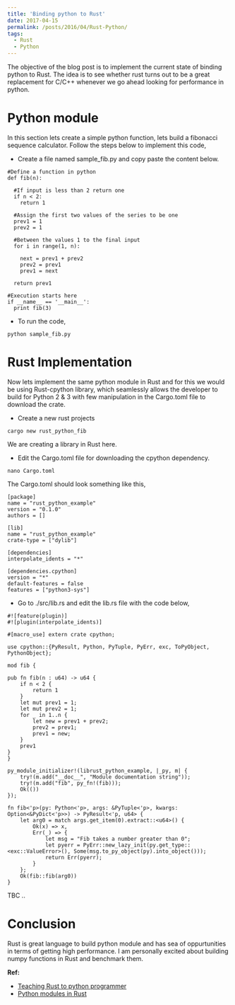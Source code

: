 ```yaml
---
title: 'Binding python to Rust'
date: 2017-04-15
permalink: /posts/2016/04/Rust-Python/
tags:
  - Rust
  - Python
---
```


The objective of the blog post is to implement the current state of binding python to Rust. The idea is to see whether rust turns out to be a great replacement for C/C++ whenever we go ahead looking for performance in python.

Python module
=============

In this section lets create a simple python function, lets build a fibonacci sequence calculator. Follow the steps below to implement this code,

* Create a file named sample_fib.py and copy paste the content below. 

~~~~
#Define a function in python
def fib(n):
  
  #If input is less than 2 return one
  if n < 2:
    return 1
  
  #Assign the first two values of the series to be one
  prev1 = 1
  prev2 = 1
  
  #Between the values 1 to the final input
  for i in range(1, n):
  
    next = prev1 + prev2
    prev2 = prev1
    prev1 = next
    
  return prev1

#Execution starts here
if __name__ == '__main__':
  print fib(3)
~~~~

* To run the code,

~~~~
python sample_fib.py
~~~~

Rust Implementation
===================

Now lets implement the same python module in Rust and for this we would be using Rust-cpython library, which seamlessly allows the developer to build for Python 2 & 3 with few manipulation in the Cargo.toml file to download the crate.

* Create a new rust projects

~~~~
cargo new rust_python_fib
~~~~

We are creating a library in Rust here.

*  Edit the Cargo.toml file for downloading the cpython dependency.

~~~~
nano Cargo.toml
~~~~

The Cargo.toml should look something like this,

~~~~
[package]
name = "rust_python_example"
version = "0.1.0"
authors = []

[lib]
name = "rust_python_example"
crate-type = ["dylib"]

[dependencies]
interpolate_idents = "*"

[dependencies.cpython]
version = "*"
default-features = false
features = ["python3-sys"]
~~~~

* Go to ./src/lib.rs and edit the lib.rs file with the code below,

~~~~
#![feature(plugin)]
#![plugin(interpolate_idents)]

#[macro_use] extern crate cpython;

use cpython::{PyResult, Python, PyTuple, PyErr, exc, ToPyObject, PythonObject};

mod fib {

pub fn fib(n : u64) -> u64 {
    if n < 2 {
        return 1
    }
    let mut prev1 = 1;
    let mut prev2 = 1;
    for _ in 1..n {
        let new = prev1 + prev2;
        prev2 = prev1;
        prev1 = new;
    }
    prev1 
}
}

py_module_initializer!(librust_python_example, |_py, m| {
    try!(m.add("__doc__", "Module documentation string"));
    try!(m.add("fib", py_fn!(fib)));
    Ok(())
});

fn fib<'p>(py: Python<'p>, args: &PyTuple<'p>, kwargs: Option<&PyDict<'p>>) -> PyResult<'p, u64> {
    let arg0 = match args.get_item(0).extract::<u64>() {
        Ok(x) => x,
        Err(_) => {
            let msg = "Fib takes a number greater than 0";
            let pyerr = PyErr::new_lazy_init(py.get_type::<exc::ValueError>(), Some(msg.to_py_object(py).into_object()));
            return Err(pyerr);
        }
    };
    Ok(fib::fib(arg0))
}
~~~~

TBC ..

Conclusion
==========

Rust is great language to build python module and has sea of oppurtunities in terms of getting high performance. I am personally excited about building numpy functions in Rust and benchmark them.

**Ref:**

* [Teaching Rust to python programmer](http://lucumr.pocoo.org/2015/5/27/rust-for-pythonistas/)
* [Python modules in Rust](http://ehiggs.github.io/2015/07/Python-Modules-In-Rust/)


